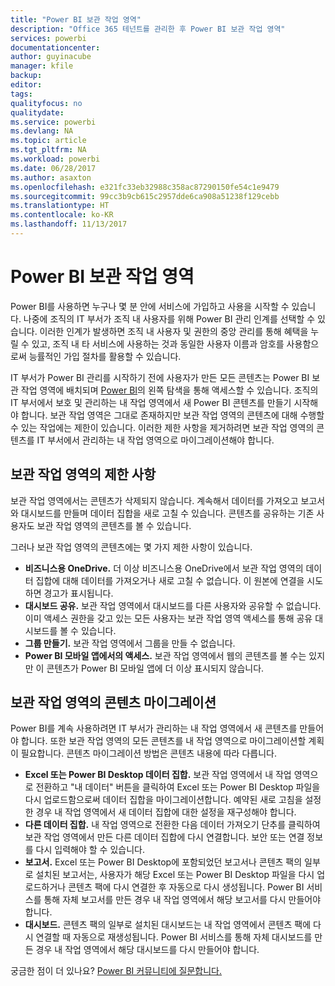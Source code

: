 ```yaml
---
title: "Power BI 보관 작업 영역"
description: "Office 365 테넌트를 관리한 후 Power BI 보관 작업 영역"
services: powerbi
documentationcenter: 
author: guyinacube
manager: kfile
backup: 
editor: 
tags: 
qualityfocus: no
qualitydate: 
ms.service: powerbi
ms.devlang: NA
ms.topic: article
ms.tgt_pltfrm: NA
ms.workload: powerbi
ms.date: 06/28/2017
ms.author: asaxton
ms.openlocfilehash: e321fc33eb32988c358ac87290150fe54c1e9479
ms.sourcegitcommit: 99cc3b9cb615c2957dde6ca908a51238f129cebb
ms.translationtype: HT
ms.contentlocale: ko-KR
ms.lasthandoff: 11/13/2017
---
```

# <a name="power-bi-archived-workspace"></a>Power BI 보관 작업 영역
Power BI를 사용하면 누구나 몇 분 안에 서비스에 가입하고 사용을 시작할 수 있습니다.  나중에 조직의 IT 부서가 조직 내 사용자를 위해 Power BI 관리 인계를 선택할 수 있습니다.  이러한 인계가 발생하면 조직 내 사용자 및 권한의 중앙 관리를 통해 혜택을 누릴 수 있고, 조직 내 타 서비스에 사용하는 것과 동일한 사용자 이름과 암호를 사용함으로써 능률적인 가입 절차를 활용할 수 있습니다. 

IT 부서가 Power BI 관리를 시작하기 전에 사용자가 만든 모든 콘텐츠는 Power BI 보관 작업 영역에 배치되며 [Power BI](https://app.powerbi.com)의 왼쪽 탐색을 통해 액세스할 수 있습니다.  조직의 IT 부서에서 보호 및 관리하는 내 작업 영역에서 새 Power BI 콘텐츠를 만들기 시작해야 합니다.    보관 작업 영역은 그대로 존재하지만 보관 작업 영역의 콘텐츠에 대해 수행할 수 있는 작업에는 제한이 있습니다.  이러한 제한 사항을 제거하려면 보관 작업 영역의 콘텐츠를 IT 부서에서 관리하는 내 작업 영역으로 마이그레이션해야 합니다.

## <a name="restrictions-in-your-archived-workspace"></a>보관 작업 영역의 제한 사항
보관 작업 영역에서는 콘텐츠가 삭제되지 않습니다.  계속해서 데이터를 가져오고 보고서와 대시보드를 만들며 데이터 집합을 새로 고칠 수 있습니다.  콘텐츠를 공유하는 기존 사용자도 보관 작업 영역의 콘텐츠를 볼 수 있습니다.

그러나 보관 작업 영역의 콘텐츠에는 몇 가지 제한 사항이 있습니다.

* **비즈니스용 OneDrive.**  더 이상 비즈니스용 OneDrive에서 보관 작업 영역의 데이터 집합에 대해 데이터를 가져오거나 새로 고칠 수 없습니다.  이 원본에 연결을 시도하면 경고가 표시됩니다.
* **대시보드 공유.**  보관 작업 영역에서 대시보드를 다른 사용자와 공유할 수 없습니다.  이미 액세스 권한을 갖고 있는 모든 사용자는 보관 작업 영역 액세스를 통해 공유 대시보드를 볼 수 있습니다.
* **그룹 만들기.**  보관 작업 영역에서 그룹을 만들 수 없습니다.
* **Power BI 모바일 앱에서의 액세스.**  보관 작업 영역에서 웹의 콘텐츠를 볼 수는 있지만 이 콘텐츠가 Power BI 모바일 앱에 더 이상 표시되지 않습니다.

## <a name="migrating-content-in-your-archived-workspace"></a>보관 작업 영역의 콘텐츠 마이그레이션
Power BI를 계속 사용하려면 IT 부서가 관리하는 내 작업 영역에서 새 콘텐츠를 만들어야 합니다.   또한 보관 작업 영역의 모든 콘텐츠를 내 작업 영역으로 마이그레이션할 계획이 필요합니다.  콘텐츠 마이그레이션 방법은 콘텐츠 내용에 따라 다릅니다.

* **Excel 또는 Power BI Desktop 데이터 집합.**  보관 작업 영역에서 내 작업 영역으로 전환하고 "내 데이터" 버튼을 클릭하여 Excel 또는 Power BI Desktop 파일을 다시 업로드함으로써 데이터 집합을 마이그레이션합니다.  예약된 새로 고침을 설정한 경우 내 작업 영역에서 새 데이터 집합에 대한 설정을 재구성해야 합니다.
* **다른 데이터 집합.**  내 작업 영역으로 전환한 다음 데이터 가져오기 단추를 클릭하여 보관 작업 영역에서 만든 다른 데이터 집합에 다시 연결합니다.  보안 또는 연결 정보를 다시 입력해야 할 수 있습니다.
* **보고서.**  Excel 또는 Power BI Desktop에 포함되었던 보고서나 콘텐츠 팩의 일부로 설치된 보고서는, 사용자가 해당 Excel 또는 Power BI Desktop 파일을 다시 업로드하거나 콘텐츠 팩에 다시 연결한 후 자동으로 다시 생성됩니다.  Power BI 서비스를 통해 자체 보고서를 만든 경우 내 작업 영역에서 해당 보고서를 다시 만들어야 합니다.
* **대시보드.**  콘텐츠 팩의 일부로 설치된 대시보드는 내 작업 영역에서 콘텐츠 팩에 다시 연결할 때 자동으로 재생성됩니다.  Power BI 서비스를 통해 자체 대시보드를 만든 경우 내 작업 영역에서 해당 대시보드를 다시 만들어야 합니다.

궁금한 점이 더 있나요? [Power BI 커뮤니티에 질문합니다.](http://community.powerbi.com/)

